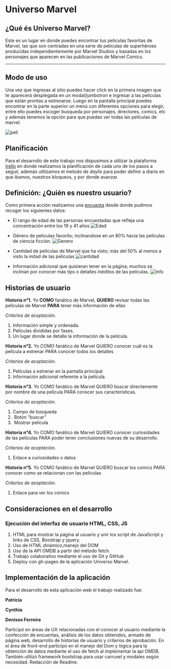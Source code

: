 

# Universo Marvel

 ## ¿Qué és Universo Marvel?

 Este es un lugar en donde puedes encontrar tus peliculas favoritas de Marvel, las que son centradas en una serie de películas de superhéroes producidas independientemente por Marvel Studios y basadas en los personajes que aparecen en las publicaciones de Marvel Comics. 
 ***

 ## Modo de uso
Una vez que ingresas al sitio puedes hacer click en la primera imagen que te aparecerá desplegada en un modal/jumbotron e ingresar a las peliculas que están prontas a estrenarse.  Luego en la pantalla principal puedes encontrar en la parte superior un menú con diferentes opciones para elegir, entre ello puedes escoger busqueda por personajes, directores, comics, etc y además tenemos la opción para que puedas ver todas las peliculas de marvel.

 ![peli](src/img/promiseSpiderman.png)

 ## Planificación

Para el desarrollo de este trabajo nos dispusimos a utilizar la plataforma [trello](https://trello.com/b/LOARgIx6/hackathon-peliculas) en donde realizamos la planificación de cada uno de los pasos a seguir, además utilizamos el metodo de _daylis_ para poder definir a diario en que ibamos, nuestros bloqueos, y por donde avanzar. 


 ## Definición: ¿Quién es nuestro usuario?

 Como primera acción realizamos una [encuesta](https://docs.google.com/forms/d/e/1FAIpQLScT7znkUC_ahaOxAO1oIbt4ZohIdSLbCpTFav2dXC9aKJ7BoQ/viewform) desde donde pudimos recoger los siguientes datos:
- El rango de edad de las personas encuestadas que refleja una concentración entre los 19 y 41 años
 ![Edad](src/img/edad.png)


- Género de peliculas favorito; inclinandose en un 80% hacia las películas de ciencia ficción.
  ![Genero](src/img/genero.png)

- Cantidad de películas de Marvel que ha visto; más del 50% al menos a visto la mitad de las películas
   ![cantidad](src/img/cantidad.png)

- Información adicional que quisieran tener en la página; muchos se inclinan por conocer más tips o detalles inéditos de las películas.
  ![Info](src/img/info.png)
 


 ## Historias de usuario



**Historia n°1.** 
Yo **COMO** fanático de Marvel, **QUIERO** revisar todas las películas de Marvel **PARA**  tener más información de ellas

_Criterios de aceptación._
1. Información simple y ordenada.
2. Películas divididas por fases.
3. Un lugar donde se detalle la información de la película.


**Historia n°2.**
Yo COMO fanático de Marvel QUIERO conocer cuál es la película a estrenar PARA conocer todos los detalles

_Criterios de aceptación._
1. Películas a estrenar en la pantalla principal
2. Información adicional referente a la película.

**Historia n°3.**
Yo COMO fanático de Marvel QUIERO buscar directamente por nombre de una película PARA conocer sus características. 

_Criterios de aceptación._
1. Campo de búsqueda
2.  Botón “buscar”
3.  Mostrar película

**Historia n°4.**
Yo COMO fanático de Marvel QUIERO conocer curiosidades de las películas PARA poder tener conclusiones nuevas de su desarrollo.

_Criterios de aceptación._
1. Enlace a curiosidades o datos


**Historia n°5.**
Yo COMO fanático de Marvel QUIERO buscar los comics  PARA conocer como se relacionan con las películas 

_Criterios de aceptación._
1. Enlace para ver los cómics


## Consideraciones en el desarrollo 

### Ejecución del interfaz de usuario HTML, CSS, JS

1. HTML para mostrar la página al usuario y unir los script de JavaScript y links de CSS, Boostrap y jquery.
2. Uso de HTML dinámico,manejo del DOM 
3. Uso de la API OMDB a partir del método fetch.
4. Trabajo colaborativo mediante el uso de Git y GitHub
5. Deploy con gh-pages de la aplicación Universo Marvel.


## Implementación de la aplicación

Para el desarrollo de esta aplicación web el trabajo realizado fue:

**Patricia**

**Cynthia**

**Denisse Ferreira**

Participó en áreas de UX relacionadas con el conocer al usuario mediante la confección de encuentas, análisis de los datos obtenidos, armado de página web, desarrollo de historias de usuario y criterios de aprobación. 
En el área de front-end participó en el manejo del Dom y lógica para la obtención de datos mediante el uso de fetch al implementar la api OMDB. También utilizó framework bootstrap para usar carrusel y modales según necesidad. Redacción de Readme.











